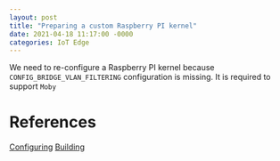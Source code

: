 ```yaml
---
layout: post
title: "Preparing a custom Raspberry PI kernel"
date: 2021-04-18 11:17:00 -0000
categories: IoT Edge
---
```


We need to re-configure a Raspberry PI kernel because `CONFIG_BRIDGE_VLAN_FILTERING` configuration is missing. 
It is required to support `Moby`


References
==========

[Configuring]
[Building]

[Building]: https://www.raspberrypi.org/documentation/linux/kernel/building.md#choosing_sources
[Configuring]: https://www.raspberrypi.org/documentation/linux/kernel/configuring.md
